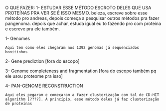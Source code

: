 O QUE FAZER: 
1- ESTUDAR ESSE MÉTODO ESCROTO DELES QUE USA PROTEÍNAS PRA VER SE É ISSO MESMO. beleza, escreve sobre esse método pro andreas, depois começa a pesquisar outros métodos pra fazer pangenoma. depois que achar, estuda igual eu to fazendo pro com proteína e escreve pra ele também.






1- Genomes

	Aqui tem como eles chegaram nos 1392 genomas já sequenciados bonitinhos

2- Gene prediction [fora do escopo]

3- Genome completeness and fragmentation [fora do escopo também pq ele usou proteome pra isso]

4- PAN-GENOME RECONSTRUCTION

	Aqui eles pegaram e começaram a fazer clusterização com tal de CD-HIT algorithm [????]. A princípio, esse método deles já faz clusterização de proteínas





